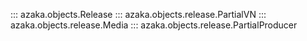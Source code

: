 ::: azaka.objects.Release
::: azaka.objects.release.PartialVN
::: azaka.objects.release.Media
::: azaka.objects.release.PartialProducer
